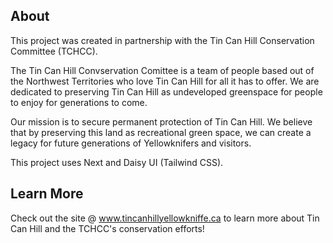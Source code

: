 ## About

This project was created in partnership with the Tin Can Hill Conservation Committee (TCHCC).

The Tin Can Hill Convservation Comittee is a team of people based out of the Northwest Territories who love Tin Can Hill for all it has to offer. We are dedicated to preserving Tin Can Hill as undeveloped greenspace for people to enjoy for generations to come.

Our mission is to secure permanent protection of Tin Can Hill. We believe that by preserving this land as recreational green space, we can create a legacy for future generations of Yellowknifers and visitors.

This project uses Next and Daisy UI (Tailwind CSS). 

## Learn More

Check out the site @ www.tincanhillyellowkniffe.ca to learn more about Tin Can Hill and the TCHCC's conservation efforts!
